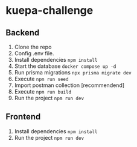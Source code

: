 # kuepa-challenge

## Backend

1. Clone the repo
2. Config .env file.
3. Install dependencies `npm install`
4. Start the database `docker compose up -d`
5. Run prisma migrations `npx prisma migrate dev`
6. Execute `npm run seed`
7. Import postman collection [recommendend]
8. Execute `npm run build`
9. Run the project `npm run dev`

## Frontend

1. Install dependencies `npm install`
2. Run the project `npm run dev`
